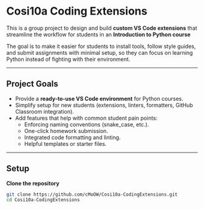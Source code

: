 # Cosi10a Coding Extensions

This is a group project to design and build **custom VS Code extensions** that streamline the workflow for students in an **Introduction to Python course** 

The goal is to make it easier for students to install tools, follow style guides, and submit assignments with minimal setup, so they can focus on learning Python instead of fighting with their environment.

---

## Project Goals
- Provide a **ready-to-use VS Code environment** for Python courses.  
- Simplify setup for new students (extensions, linters, formatters, GitHub Classroom integration).  
- Add features that help with common student pain points:
  - Enforcing naming conventions (snake_case, etc.).  
  - One-click homework submission.  
  - Integrated code formatting and linting.  
  - Helpful templates or starter files.  

---

## Setup 

**Clone the repository**  
   ```bash
   git clone https://github.com/cMoOW/Cosi10a-CodingExtensions.git
   cd Cosi10a-CodingExtensions


